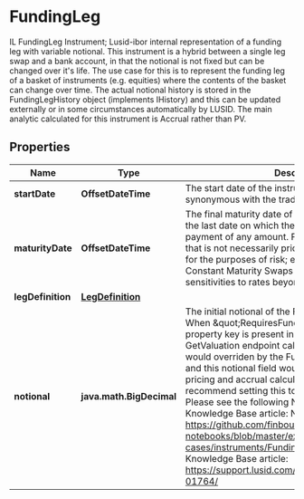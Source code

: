 

# FundingLeg

IL FundingLeg Instrument; Lusid-ibor internal representation of a funding leg with variable notional.  This instrument is a hybrid between a single leg swap and a bank account, in that the notional is not fixed but  can be changed over it's life. The use case for this is to represent the funding leg of a basket of instruments  (e.g. equities) where the contents of the basket can change over time.  The actual notional history is stored in the FundingLegHistory object (implements IHistory) and this can be updated  externally or in some circumstances automatically by LUSID.  The main analytic calculated for this instrument is Accrual rather than PV.

## Properties

Name | Type | Description | Notes
------------ | ------------- | ------------- | -------------
**startDate** | **OffsetDateTime** | The start date of the instrument. This is normally synonymous with the trade-date. | 
**maturityDate** | **OffsetDateTime** | The final maturity date of the instrument. This means the last date on which the instruments makes a payment of any amount.  For the avoidance of doubt, that is not necessarily prior to its last sensitivity date for the purposes of risk; e.g. instruments such as  Constant Maturity Swaps (CMS) often have sensitivities to rates beyond their last payment date. | 
**legDefinition** | [**LegDefinition**](LegDefinition.md) |  | 
**notional** | **java.math.BigDecimal** | The initial notional of the Funding Leg instrument.  When \&quot;RequiresFundingLegHistory\&quot; property key is present in transaction key, during a GetValuation endpoint call (for instance),  this field would overriden by the Funding Leg history&#39;s notional and this notional field would not be used in the pricing and accrual calculations.  As such, we recommend setting this to 0 or not setting it at all.  Please see the following Notebook example and Knowledge Base article:  Notebook: https://github.com/finbourne/sample-notebooks/blob/master/examples/use-cases/instruments/Funding%20Leg%20Swap.ipynb  Knowledge Base article: https://support.lusid.com/knowledgebase/article/KA-01764/ |  [optional]



